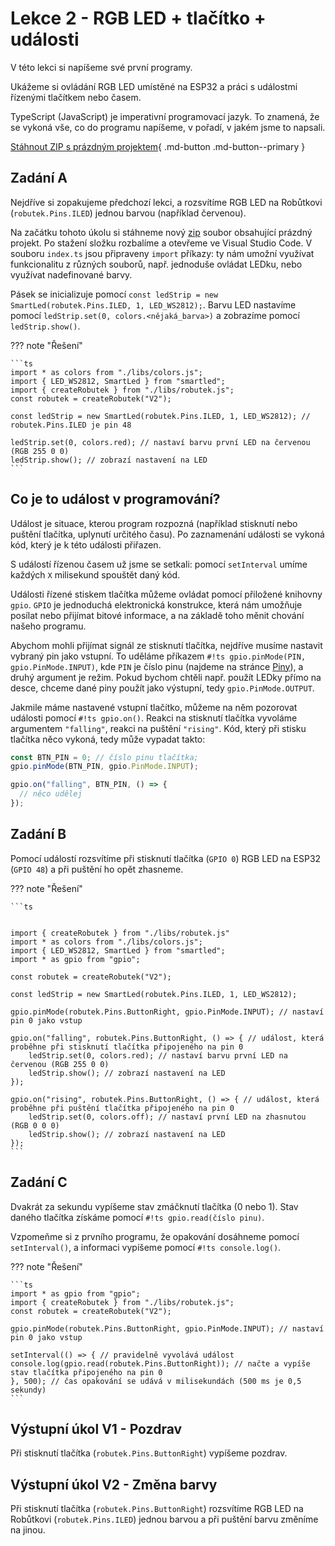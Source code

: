 # Lekce 2 - RGB LED + tlačítko + události

V této lekci si napíšeme své první programy.

Ukážeme si ovládání RGB LED umístěné na ESP32 a práci s událostmi řízenými tlačítkem nebo časem.

TypeScript (JavaScript) je imperativní programovací jazyk. To znamená, že se vykoná vše, co do programu napíšeme,
v pořadí, v jakém jsme to napsali.

[Stáhnout ZIP s prázdným projektem](./blank_project.zip){ .md-button .md-button--primary }

## Zadání A

Nejdříve si zopakujeme předchozí lekci, a rozsvítíme RGB LED na Robůtkovi (`robutek.Pins.ILED`) jednou barvou (například červenou).

Na začátku tohoto úkolu si stáhneme nový [zip](./blank_project.zip) soubor obsahující prázdný projekt. Po stažení složku rozbalíme a otevřeme ve Visual Studio Code. V souboru `index.ts` jsou připraveny `import` příkazy: ty nám umožní využívat funkcionalitu z různých souborů, např. jednoduše ovládat LEDku, nebo využívat nadefinované barvy.

Pásek se inicializuje pomocí `const ledStrip = new SmartLed(robutek.Pins.ILED, 1, LED_WS2812);`.
Barvu LED nastavíme pomocí `ledStrip.set(0, colors.<nějaká_barva>)` a zobrazíme pomocí `ledStrip.show()`.

??? note "Řešení"

    ```ts
    import * as colors from "./libs/colors.js";
    import { LED_WS2812, SmartLed } from "smartled";
    import { createRobutek } from "./libs/robutek.js";
    const robutek = createRobutek("V2");

    const ledStrip = new SmartLed(robutek.Pins.ILED, 1, LED_WS2812); // robutek.Pins.ILED je pin 48

    ledStrip.set(0, colors.red); // nastaví barvu první LED na červenou (RGB 255 0 0)
    ledStrip.show(); // zobrazí nastavení na LED
    ```

## Co je to událost v programování?

Událost je situace, kterou program rozpozná (například stisknutí nebo puštění tlačítka, uplynutí určitého času).
Po zaznamenání události se vykoná kód, který je k této události přiřazen.

S událostí řízenou časem už jsme se setkali: pomocí `setInterval` umíme každých `X` milisekund spouštět daný kód.

Události řízené stiskem tlačítka můžeme ovládat pomocí přiložené knihovny `gpio`.
`GPIO` je jednoduchá elektronická konstrukce, která nám umožňuje posílat nebo přijímat bitové informace, a na základě toho měnit chování našeho programu.

Abychom mohli přijímat signál ze stisknutí tlačítka, nejdříve musíme nastavit vybraný pin jako vstupní. To uděláme příkazem `#!ts gpio.pinMode(PIN, gpio.PinMode.INPUT)`, kde `PIN` je číslo pinu (najdeme na stránce [Piny](../index.md#prehled-pinu)), a druhý argument je režim. Pokud bychom chtěli např. použít LEDky přímo na desce, chceme dané piny použít jako výstupní, tedy `gpio.PinMode.OUTPUT`.

Jakmile máme nastavené vstupní tlačítko, můžeme na něm pozorovat události pomocí `#!ts gpio.on()`. Reakci na stisknutí tlačítka vyvoláme argumentem `"falling"`, reakci na puštění `"rising"`. Kód, který při stisku tlačítka něco vykoná, tedy může vypadat takto:

```ts
const BTN_PIN = 0; // číslo pinu tlačítka;
gpio.pinMode(BTN_PIN, gpio.PinMode.INPUT);

gpio.on("falling", BTN_PIN, () => {
  // něco udělej
});
```

## Zadání B

Pomocí událostí rozsvítíme při stisknutí tlačítka (`GPIO 0`) RGB LED na ESP32 (`GPIO 48`) a při puštění ho opět zhasneme.

??? note "Řešení"

<!-- TODO BROKEN example -->

    ```ts


    import { createRobutek } from "./libs/robutek.js"
    import * as colors from "./libs/colors.js";
    import { LED_WS2812, SmartLed } from "smartled";
    import * as gpio from "gpio";

    const robutek = createRobutek("V2");

    const ledStrip = new SmartLed(robutek.Pins.ILED, 1, LED_WS2812);

    gpio.pinMode(robutek.Pins.ButtonRight, gpio.PinMode.INPUT); // nastaví pin 0 jako vstup

    gpio.on("falling", robutek.Pins.ButtonRight, () => { // událost, která proběhne při stisknutí tlačítka připojeného na pin 0
        ledStrip.set(0, colors.red); // nastaví barvu první LED na červenou (RGB 255 0 0)
        ledStrip.show(); // zobrazí nastavení na LED
    });

    gpio.on("rising", robutek.Pins.ButtonRight, () => { // událost, která proběhne při puštění tlačítka připojeného na pin 0
        ledStrip.set(0, colors.off); // nastaví první LED na zhasnutou (RGB 0 0 0)
        ledStrip.show(); // zobrazí nastavení na LED
    });
    ```

## Zadání C

Dvakrát za sekundu vypíšeme stav zmáčknutí tlačítka (0 nebo 1). Stav daného tlačítka získáme pomocí `#!ts gpio.read(číslo pinu)`.

Vzpomeňme si z prvního programu, že opakování dosáhneme pomocí `setInterval()`, a informaci vypíšeme pomocí `#!ts console.log()`.

??? note "Řešení"

    ```ts
    import * as gpio from "gpio";
    import { createRobutek } from "./libs/robutek.js";
    const robutek = createRobutek("V2");

    gpio.pinMode(robutek.Pins.ButtonRight, gpio.PinMode.INPUT); // nastaví pin 0 jako vstup

    setInterval(() => { // pravidelně vyvolává událost
    console.log(gpio.read(robutek.Pins.ButtonRight)); // načte a vypíše stav tlačítka připojeného na pin 0
    }, 500); // čas opakování se udává v milisekundách (500 ms je 0,5 sekundy)
    ```

## Výstupní úkol V1 - Pozdrav

Při stisknutí tlačítka (`robutek.Pins.ButtonRight`) vypíšeme pozdrav.

## Výstupní úkol V2 - Změna barvy

Při stisknutí tlačítka (`robutek.Pins.ButtonRight`) rozsvítíme RGB LED na Robůtkovi (`robutek.Pins.ILED`) jednou barvou a při puštění barvu změníme na jinou.

